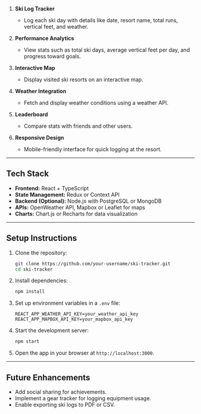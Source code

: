 1. **Ski Log Tracker**
   - Log each ski day with details like date, resort name, total runs, vertical feet, and weather.

2. **Performance Analytics**
   - View stats such as total ski days, average vertical feet per day, and progress toward goals.

3. **Interactive Map**
   - Display visited ski resorts on an interactive map.

4. **Weather Integration**
   - Fetch and display weather conditions using a weather API.

5. **Leaderboard**
   - Compare stats with friends and other users.

6. **Responsive Design**
   - Mobile-friendly interface for quick logging at the resort.

---

## Tech Stack

- **Frontend:** React + TypeScript
- **State Management:** Redux or Context API
- **Backend (Optional):** Node.js with PostgreSQL or MongoDB
- **APIs:** OpenWeather API, Mapbox or Leaflet for maps
- **Charts:** Chart.js or Recharts for data visualization

---

## Setup Instructions

1. Clone the repository:
   ```bash
   git clone https://github.com/your-username/ski-tracker.git
   cd ski-tracker
   ```

2. Install dependencies:
   ```bash
   npm install
   ```

3. Set up environment variables in a `.env` file:
   ```plaintext
   REACT_APP_WEATHER_API_KEY=your_weather_api_key
   REACT_APP_MAPBOX_API_KEY=your_mapbox_api_key
   ```

4. Start the development server:
   ```bash
   npm start
   ```

5. Open the app in your browser at `http://localhost:3000`.

---

## Future Enhancements

- Add social sharing for achievements.
- Implement a gear tracker for logging equipment usage.
- Enable exporting ski logs to PDF or CSV.